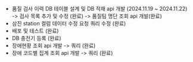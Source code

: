 - 품질 검사 이력 DB 테이블 설계 및 DB 적재 api 개발 (2024.11.19 ~ 2024.11.22)
  -> 검사 목록 추가 및 수정 (완료)
  -> 품질팀 명단 조회 api 개발(완료)
- 삼진 station 컬럼 데이터 수정 요청 쿼리 수정 (완료)
- 배포 및 테스트 (완료)
- DB 충전기 등록 (완료)
- 장애현황 조회 api 개발
  -> 쿼리 (완료)
- 장애 코드별 집계 조회 api 개발 
  -> 쿼리 (완료)
